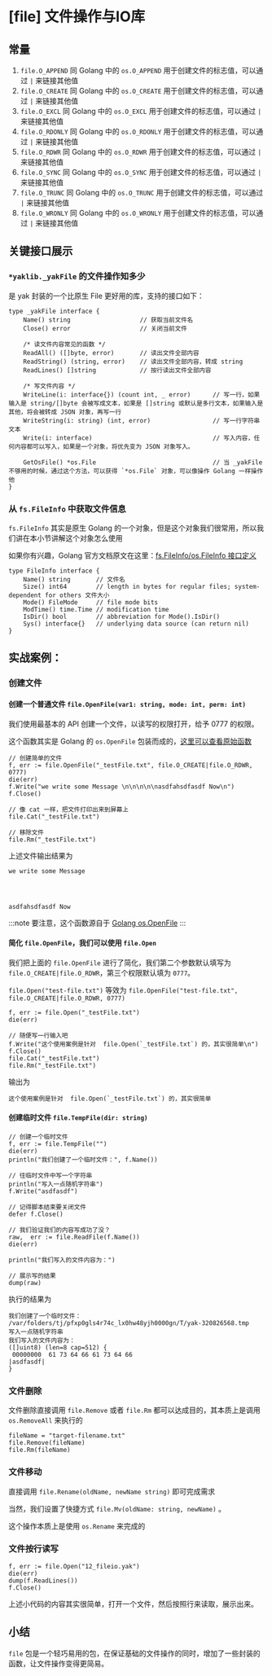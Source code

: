 # [file] 文件操作与IO库

## 常量

1. `file.O_APPEND` 同 Golang 中的 `os.O_APPEND` 用于创建文件的标志值，可以通过 `|` 来链接其他值
1. `file.O_CREATE` 同 Golang 中的 `os.O_CREATE` 用于创建文件的标志值，可以通过 `|` 来链接其他值
1. `file.O_EXCL` 同 Golang 中的 `os.O_EXCL` 用于创建文件的标志值，可以通过 `|` 来链接其他值
1. `file.O_RDONLY` 同 Golang 中的 `os.O_RDONLY` 用于创建文件的标志值，可以通过 `|` 来链接其他值
1. `file.O_RDWR` 同 Golang 中的 `os.O_RDWR` 用于创建文件的标志值，可以通过 `|` 来链接其他值
1. `file.O_SYNC` 同 Golang 中的 `os.O_SYNC` 用于创建文件的标志值，可以通过 `|` 来链接其他值
1. `file.O_TRUNC` 同 Golang 中的 `os.O_TRUNC` 用于创建文件的标志值，可以通过 `|` 来链接其他值
1. `file.O_WRONLY` 同 Golang 中的 `os.O_WRONLY` 用于创建文件的标志值，可以通过 `|` 来链接其他值

## 关键接口展示

### `*yaklib._yakFile` 的文件操作知多少

是 yak 封装的一个比原生 File 更好用的库，支持的接口如下：

```yak
type _yakFile interface {
    Name() string                   // 获取当前文件名
    Close() error                   // 关闭当前文件
    
    /* 读文件内容常见的函数 */
    ReadAll() ([]byte, error)       // 读出文件全部内容
    ReadString() (string, error)    // 读出文件全部内容，转成 string
    ReadLines() []string            // 按行读出文件全部内容
    
    /* 写文件内容 */
    WriteLine(i: interface{}) (count int, _ error)      // 写一行，如果输入是 string/[]byte 会被写成文本，如果是 []string 或默认是多行文本，如果输入是其他，将会被转成 JSON 对象，再写一行
    WriteString(i: string) (int, error)                 // 写一行字符串文本
    Write(i: interface)                                 // 写入内容，任何内容都可以写入，如果是一个对象，将优先变为 JSON 对象写入。

    GetOsFile() *os.File                                // 当 _yakFile 不够用的时候，通过这个方法，可以获得 `*os.File` 对象，可以像操作 Golang 一样操作他
}
```

### 从 `fs.FileInfo` 中获取文件信息

`fs.FileInfo` 其实是原生 Golang 的一个对象，但是这个对象我们很常用，所以我们讲在本小节讲解这个对象怎么使用

如果你有兴趣，Golang 官方文档原文在这里：[fs.FileInfo/os.FileInfo 接口定义](https://golang.org/pkg/io/fs/#FileInfo)

```yak
type FileInfo interface {
    Name() string       // 文件名
    Size() int64        // length in bytes for regular files; system-dependent for others 文件大小
    Mode() FileMode     // file mode bits
    ModTime() time.Time // modification time
    IsDir() bool        // abbreviation for Mode().IsDir()
    Sys() interface{}   // underlying data source (can return nil)
}
```

## 实战案例：

### 创建文件

#### 创建一个普通文件 `file.OpenFile(var1: string, mode: int, perm: int)`

我们使用最基本的 API 创建一个文件，以读写的权限打开，给予 0777 的权限。

这个函数其实是 Golang 的 `os.OpenFile` 包装而成的，[这里可以查看原始函数](https://golang.org/pkg/os/#OpenFile)

```yak
// 创建简单的文件
f, err := file.OpenFile("_testFile.txt", file.O_CREATE|file.O_RDWR, 0777)
die(err)
f.Write("we write some Message \n\n\n\n\nasdfahsdfasdf Now\n")
f.Close()

// 像 cat 一样，把文件打印出来到屏幕上
file.Cat("_testFile.txt")

// 移除文件
file.Rm("_testFile.txt")
```

上述文件输出结果为

```
we write some Message




asdfahsdfasdf Now

```

:::note 要注意，这个函数源自于 [Golang os.OpenFile](https://golang.org/pkg/os/#OpenFile)
:::


#### 简化 `file.OpenFile`，我们可以使用 `file.Open`

我们把上面的 `file.OpenFile` 进行了简化，我们第二个参数默认填写为 `file.O_CREATE|file.O_RDWR`，第三个权限默认填为 `0777`。

`file.Open("test-file.txt")` 等效为 `file.OpenFile("test-file.txt", file.O_CREATE|file.O_RDWR, 0777)`

```yak
f, err := file.Open("_testFile.txt")
die(err)

// 随便写一行输入吧
f.Write("这个使用案例是针对  file.Open(`_testFile.txt`) 的，其实很简单\n")
f.Close()
file.Cat("_testFile.txt")
file.Rm("_testFile.txt")
```

输出为

```
这个使用案例是针对  file.Open(`_testFile.txt`) 的，其实很简单
```

#### 创建临时文件 `file.TempFile(dir: string)`

```yak
// 创建一个临时文件
f, err := file.TempFile("")
die(err)
println("我们创建了一个临时文件：", f.Name())

// 往临时文件中写一个字符串
println("写入一点随机字符串")
f.Write("asdfasdf")

// 记得脚本结束要关闭文件
defer f.Close()

// 我们验证我们的内容写成功了没？
raw,  err := file.ReadFile(f.Name())
die(err)

println("我们写入的文件内容为：")

// 展示写的结果
dump(raw)
```

执行的结果为

```yak
我们创建了一个临时文件： /var/folders/tj/pfxp0gls4r74c_lx0hw48yjh0000gn/T/yak-320826568.tmp
写入一点随机字符串
我们写入的文件内容为：
([]uint8) (len=8 cap=512) {
 00000000  61 73 64 66 61 73 64 66                           |asdfasdf|
}
```

### 文件删除

文件删除直接调用 `file.Remove` 或者 `file.Rm` 都可以达成目的，其本质上是调用 `os.RemoveAll` 来执行的

```yak
fileName = "target-filename.txt"
file.Remove(fileName)
file.Rm(fileName)
```

### 文件移动

直接调用 `file.Rename(oldName, newName string)` 即可完成需求

当然，我们设置了快捷方式 `file.Mv(oldName: string, newName)` 。

这个操作本质上是使用 `os.Rename` 来完成的

### 文件按行读写

```yak
f, err := file.Open("12_fileio.yak")
die(err)
dump(f.ReadLines())
f.Close()
```

上述小代码的内容其实很简单，打开一个文件，然后按照行来读取，展示出来。

## 小结

`file` 包是一个轻巧易用的包，在保证基础的文件操作的同时，增加了一些封装的函数，让文件操作变得更简易。